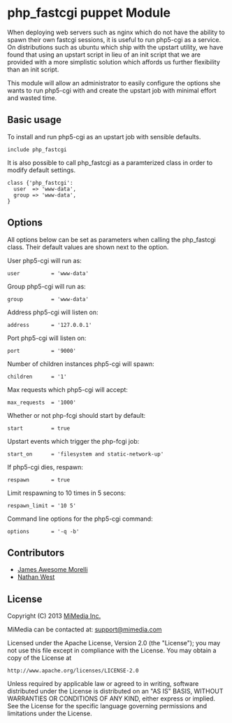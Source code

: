 php_fastcgi puppet Module
=========================

When deploying web servers such as nginx
which do not have the ability to spawn their
own fastcgi sessions, it is useful to run
php5-cgi as a service. On distributions such
as ubuntu which ship with the upstart utility,
we have found that using an upstart script in
lieu of an init script that we are provided with
a more simplistic solution which affords us
further flexibility than an init script.

This module will allow an administrator to easily
configure the options she wants to run php5-cgi
with and create the upstart job with minimal
effort and wasted time.

Basic usage
-----------

To install and run php5-cgi as an upstart job
with sensible defaults.

    include php_fastcgi

It is also possible to call php_fastcgi as a
paramterized class in order to modify default
settings.

    class {'php_fastcgi': 
      user  => 'www-data',
      group => 'www-data',
    }

Options
-------

All options below can be set as parameters
when calling the php_fastcgi class. Their
default values are shown next to the option.

User php5-cgi will run as:

    user          = 'www-data' 

Group php5-cgi will run as:

    group         = 'www-data'

Address php5-cgi will listen on:

    address       = '127.0.0.1'

Port php5-cgi will listen on:

    port          = '9000'
 
Number of children instances php5-cgi will spawn:

    children      = '1'

Max requests which php5-cgi will accept:

    max_requests  = '1000'
  
Whether or not php-fcgi should start by default:

    start         = true

Upstart events which trigger the php-fcgi job:

    start_on      = 'filesystem and static-network-up'

If php5-cgi dies, respawn:

    respawn       = true

Limit respawning to 10 times in 5 secons:

    respawn_limit = '10 5'

Command line options for the php5-cgi command:

    options       = '-q -b'

Contributors
------------

 * [James Awesome Morelli](james@mimedia.com)
 * [Nathan West](nathan@mimedia.com)

License
-------

Copyright (C) 2013 [MiMedia Inc.](http://www.mimedia.com/)

MiMedia can be contacted at: support@mimedia.com

Licensed under the Apache License, Version 2.0 (the "License");
you may not use this file except in compliance with the License.
You may obtain a copy of the License at

    http://www.apache.org/licenses/LICENSE-2.0

Unless required by applicable law or agreed to in writing, software
distributed under the License is distributed on an "AS IS" BASIS,
WITHOUT WARRANTIES OR CONDITIONS OF ANY KIND, either express or implied.
See the License for the specific language governing permissions and
limitations under the License.

